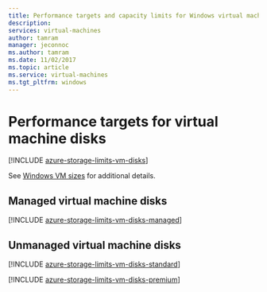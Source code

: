 ```yaml
---
title: Performance targets and capacity limits for Windows virtual machine disks | Microsoft Docs 
description: 
services: virtual-machines 
author: tamram
manager: jeconnoc
ms.author: tamram
ms.date: 11/02/2017
ms.topic: article
ms.service: virtual-machines
ms.tgt_pltfrm: windows
---
```


# Performance targets for virtual machine disks
[!INCLUDE [azure-storage-limits-vm-disks](../../../includes/azure-storage-limits-vm-disks.md)]

See [Windows VM sizes](../../virtual-machines/windows/sizes.md?toc=%2fazure%2fvirtual-machines%2fwindows%2ftoc.json) for additional details.

## Managed virtual machine disks

[!INCLUDE [azure-storage-limits-vm-disks-managed](../../../includes/azure-storage-limits-vm-disks-managed.md)]

## Unmanaged virtual machine disks
[!INCLUDE [azure-storage-limits-vm-disks-standard](../../../includes/azure-storage-limits-vm-disks-standard.md)]

[!INCLUDE [azure-storage-limits-vm-disks-premium](../../../includes/azure-storage-limits-vm-disks-premium.md)]


